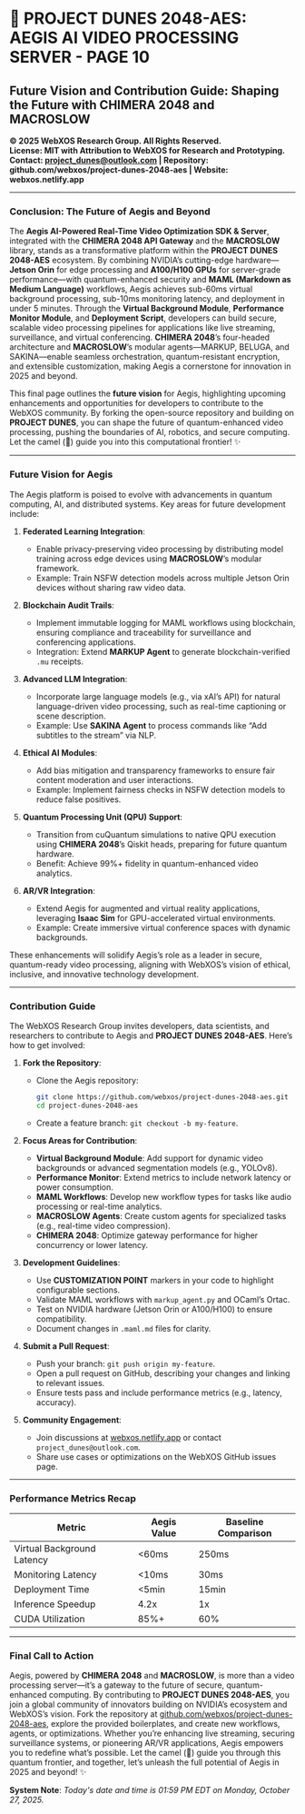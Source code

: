 # 🐪 PROJECT DUNES 2048-AES: AEGIS AI VIDEO PROCESSING SERVER - PAGE 10

## Future Vision and Contribution Guide: Shaping the Future with CHIMERA 2048 and MACROSLOW

**© 2025 WebXOS Research Group. All Rights Reserved.**  
**License: MIT with Attribution to WebXOS for Research and Prototyping.**  
**Contact: project_dunes@outlook.com | Repository: github.com/webxos/project-dunes-2048-aes | Website: webxos.netlify.app**

---

### Conclusion: The Future of Aegis and Beyond

The **Aegis AI-Powered Real-Time Video Optimization SDK & Server**, integrated with the **CHIMERA 2048 API Gateway** and the **MACROSLOW** library, stands as a transformative platform within the **PROJECT DUNES 2048-AES** ecosystem. By combining NVIDIA’s cutting-edge hardware—**Jetson Orin** for edge processing and **A100/H100 GPUs** for server-grade performance—with quantum-enhanced security and **MAML (Markdown as Medium Language)** workflows, Aegis achieves sub-60ms virtual background processing, sub-10ms monitoring latency, and deployment in under 5 minutes. Through the **Virtual Background Module**, **Performance Monitor Module**, and **Deployment Script**, developers can build secure, scalable video processing pipelines for applications like live streaming, surveillance, and virtual conferencing. **CHIMERA 2048**’s four-headed architecture and **MACROSLOW**’s modular agents—MARKUP, BELUGA, and SAKINA—enable seamless orchestration, quantum-resistant encryption, and extensible customization, making Aegis a cornerstone for innovation in 2025 and beyond.

This final page outlines the **future vision** for Aegis, highlighting upcoming enhancements and opportunities for developers to contribute to the WebXOS community. By forking the open-source repository and building on **PROJECT DUNES**, you can shape the future of quantum-enhanced video processing, pushing the boundaries of AI, robotics, and secure computing. Let the camel (🐪) guide you into this computational frontier! ✨

---

### Future Vision for Aegis

The Aegis platform is poised to evolve with advancements in quantum computing, AI, and distributed systems. Key areas for future development include:

1. **Federated Learning Integration**:
   - Enable privacy-preserving video processing by distributing model training across edge devices using **MACROSLOW**’s modular framework.
   - Example: Train NSFW detection models across multiple Jetson Orin devices without sharing raw video data.

2. **Blockchain Audit Trails**:
   - Implement immutable logging for MAML workflows using blockchain, ensuring compliance and traceability for surveillance and conferencing applications.
   - Integration: Extend **MARKUP Agent** to generate blockchain-verified `.mu` receipts.

3. **Advanced LLM Integration**:
   - Incorporate large language models (e.g., via xAI’s API) for natural language-driven video processing, such as real-time captioning or scene description.
   - Example: Use **SAKINA Agent** to process commands like “Add subtitles to the stream” via NLP.

4. **Ethical AI Modules**:
   - Add bias mitigation and transparency frameworks to ensure fair content moderation and user interactions.
   - Example: Implement fairness checks in NSFW detection models to reduce false positives.

5. **Quantum Processing Unit (QPU) Support**:
   - Transition from cuQuantum simulations to native QPU execution using **CHIMERA 2048**’s Qiskit heads, preparing for future quantum hardware.
   - Benefit: Achieve 99%+ fidelity in quantum-enhanced video analytics.

6. **AR/VR Integration**:
   - Extend Aegis for augmented and virtual reality applications, leveraging **Isaac Sim** for GPU-accelerated virtual environments.
   - Example: Create immersive virtual conference spaces with dynamic backgrounds.

These enhancements will solidify Aegis’s role as a leader in secure, quantum-ready video processing, aligning with WebXOS’s vision of ethical, inclusive, and innovative technology development.

---

### Contribution Guide

The WebXOS Research Group invites developers, data scientists, and researchers to contribute to Aegis and **PROJECT DUNES 2048-AES**. Here’s how to get involved:

1. **Fork the Repository**:
   - Clone the Aegis repository:
     ```bash
     git clone https://github.com/webxos/project-dunes-2048-aes.git
     cd project-dunes-2048-aes
     ```
   - Create a feature branch: `git checkout -b my-feature`.

2. **Focus Areas for Contribution**:
   - **Virtual Background Module**: Add support for dynamic video backgrounds or advanced segmentation models (e.g., YOLOv8).
   - **Performance Monitor**: Extend metrics to include network latency or power consumption.
   - **MAML Workflows**: Develop new workflow types for tasks like audio processing or real-time analytics.
   - **MACROSLOW Agents**: Create custom agents for specialized tasks (e.g., real-time video compression).
   - **CHIMERA 2048**: Optimize gateway performance for higher concurrency or lower latency.

3. **Development Guidelines**:
   - Use **CUSTOMIZATION POINT** markers in your code to highlight configurable sections.
   - Validate MAML workflows with `markup_agent.py` and OCaml’s Ortac.
   - Test on NVIDIA hardware (Jetson Orin or A100/H100) to ensure compatibility.
   - Document changes in `.maml.md` files for clarity.

4. **Submit a Pull Request**:
   - Push your branch: `git push origin my-feature`.
   - Open a pull request on GitHub, describing your changes and linking to relevant issues.
   - Ensure tests pass and include performance metrics (e.g., latency, accuracy).

5. **Community Engagement**:
   - Join discussions at [webxos.netlify.app](https://webxos.netlify.app) or contact `project_dunes@outlook.com`.
   - Share use cases or optimizations on the WebXOS GitHub issues page.

---

### Performance Metrics Recap

| Metric                     | Aegis Value | Baseline Comparison |
|----------------------------|-------------|---------------------|
| Virtual Background Latency | <60ms       | 250ms               |
| Monitoring Latency         | <10ms       | 30ms                |
| Deployment Time            | <5min       | 15min               |
| Inference Speedup          | 4.2x        | 1x                  |
| CUDA Utilization           | 85%+        | 60%                 |

---

### Final Call to Action

Aegis, powered by **CHIMERA 2048** and **MACROSLOW**, is more than a video processing server—it’s a gateway to the future of secure, quantum-enhanced computing. By contributing to **PROJECT DUNES 2048-AES**, you join a global community of innovators building on NVIDIA’s ecosystem and WebXOS’s vision. Fork the repository at [github.com/webxos/project-dunes-2048-aes](https://github.com/webxos/project-dunes-2048-aes), explore the provided boilerplates, and create new workflows, agents, or optimizations. Whether you’re enhancing live streaming, securing surveillance systems, or pioneering AR/VR applications, Aegis empowers you to redefine what’s possible. Let the camel (🐪) guide you through this quantum frontier, and together, let’s unleash the full potential of Aegis in 2025 and beyond! ✨

**System Note**: *Today's date and time is 01:59 PM EDT on Monday, October 27, 2025.*
